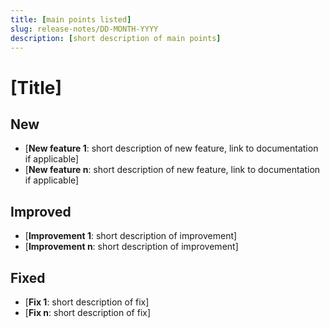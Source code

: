```yaml
---
title: [main points listed]
slug: release-notes/DD-MONTH-YYYY
description: [short description of main points]
---
```


# [Title]

## New

* [**New feature 1**: short description of new feature, link to documentation if applicable]
* [**New feature n**: short description of new feature, link to documentation if applicable]

## Improved

* [**Improvement 1**: short description of improvement]
* [**Improvement n**: short description of improvement]

## Fixed

* [**Fix 1**: short description of fix]
* [**Fix n**: short description of fix]

